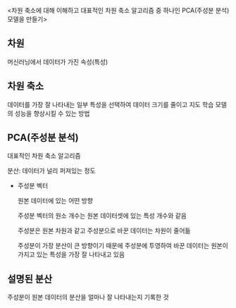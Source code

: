 <차원 축소에 대해 이해하고 대표적인 차원 축소 알고리즘 중 하나인 PCA(주성분 분석)모델을 만들기>
## 차원
머신러닝에서 데이터가 가진 속성(특성)
## 차원 축소
데이터를 가장 잘 나타내는 일부 특성을 선택하여 데이터 크기를 줄이고 지도 학습 모델의 성능을 향상시킬 수 있는 방법
## PCA(주성분 분석)
대표적인 차원 축소 알고리즘

분산: 데이터가 널리 퍼져있는 정도
- 주성분 벡터

  원본 데이터에 있는 어떤 방향

  주성분 벡터의 원소 개수는 원본 데이터셋에 있는 특성 개수와 같음

  주성분은 원본 차원과 같고 주성분으로 바꾼 데이터는 차원이 줄어듦

  주성분이 가장 분산이 큰 방향이기 때문에 주성분에 투영하여 바꾼 데이터는 원본이 가지고 있는 특성을 가장 잘 나타내고 있음

## 설명된 분산
주성분이 원본 데이터의 분산을 얼마나 잘 나타내는지 기록한 것
